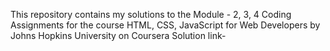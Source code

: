 This repository contains my solutions to the Module - 2, 3, 4 Coding Assignments for the course HTML, CSS, JavaScript for Web Developers by Johns Hopkins University on Coursera
Solution link-
